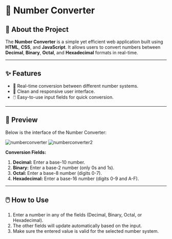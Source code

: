 # 🚀 Number Converter

## 📖 About the Project
The **Number Converter** is a simple yet efficient web application built using **HTML**, **CSS**, and **JavaScript**. It allows users to convert numbers between **Decimal**, **Binary**, **Octal**, and **Hexadecimal** formats in real-time.

---

## ✨ Features
- 🔄 Real-time conversion between different number systems.
- 🎨 Clean and responsive user interface.
- 🖱️ Easy-to-use input fields for quick conversion.

---

## 📸 Preview
Below is the interface of the Number Converter:

![numberconverter](https://github.com/user-attachments/assets/79f73d75-346c-47f0-95f7-0c063b735b93)
![numberconverter2](https://github.com/user-attachments/assets/fd851ad0-63dc-4bc9-9d04-cc1a1d732a78)

**Conversion Fields:**
1. **Decimal:** Enter a base-10 number.
2. **Binary:** Enter a base-2 number (only 0s and 1s).
3. **Octal:** Enter a base-8 number (digits 0-7).
4. **Hexadecimal:** Enter a base-16 number (digits 0-9 and A-F).

---

## 🖱️ How to Use
1. Enter a number in any of the fields (Decimal, Binary, Octal, or Hexadecimal).
2. The other fields will update automatically based on the input.
3. Make sure the entered value is valid for the selected number system.
